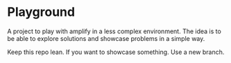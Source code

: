 # Playground

A project to play with amplify in a less complex environment. The idea is to be able to explore solutions and showcase problems in a simple way.

Keep this repo lean. If you want to showcase something. Use a new branch.
